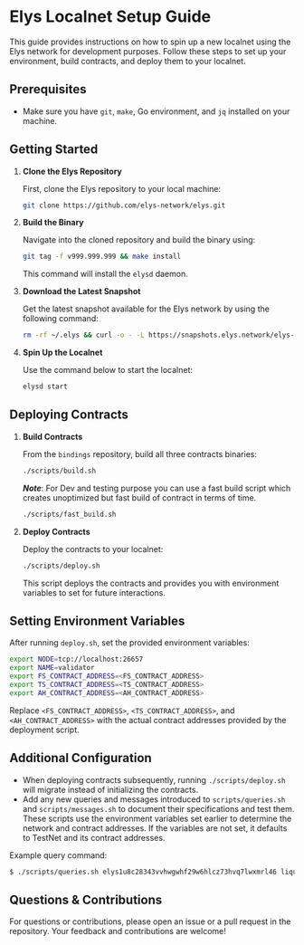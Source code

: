 # Elys Localnet Setup Guide

This guide provides instructions on how to spin up a new localnet using the Elys network for development purposes. Follow these steps to set up your environment, build contracts, and deploy them to your localnet.

## Prerequisites

- Make sure you have `git`, `make`, Go environment, and `jq` installed on your machine.

## Getting Started

1. **Clone the Elys Repository**

   First, clone the Elys repository to your local machine:

   ```bash
   git clone https://github.com/elys-network/elys.git
   ```

2. **Build the Binary**

   Navigate into the cloned repository and build the binary using:

   ```bash
   git tag -f v999.999.999 && make install
   ```

   This command will install the `elysd` daemon.

3. **Download the Latest Snapshot**

   Get the latest snapshot available for the Elys network by using the following command:

   ```bash
   rm -rf ~/.elys && curl -o - -L https://snapshots.elys.network/elys-snapshot-main.tar.lz4 | lz4 -c -d - | tar -x -C ~/
   ```

4. **Spin Up the Localnet**

   Use the command below to start the localnet:

   ```bash
   elysd start
   ```

## Deploying Contracts

1. **Build Contracts**

   From the `bindings` repository, build all three contracts binaries:

   ```bash
   ./scripts/build.sh
   ```

   **_Note_**: For Dev and testing purpose you can use a fast build script which creates unoptimized but fast build of contract in terms of time.

   ```bash
   ./scripts/fast_build.sh
   ```

2. **Deploy Contracts**

   Deploy the contracts to your localnet:

   ```bash
   ./scripts/deploy.sh
   ```

   This script deploys the contracts and provides you with environment variables to set for future interactions.

## Setting Environment Variables

After running `deploy.sh`, set the provided environment variables:

```bash
export NODE=tcp://localhost:26657
export NAME=validator
export FS_CONTRACT_ADDRESS=<FS_CONTRACT_ADDRESS>
export TS_CONTRACT_ADDRESS=<TS_CONTRACT_ADDRESS>
export AH_CONTRACT_ADDRESS=<AH_CONTRACT_ADDRESS>
```

Replace `<FS_CONTRACT_ADDRESS>`, `<TS_CONTRACT_ADDRESS>`, and `<AH_CONTRACT_ADDRESS>` with the actual contract addresses provided by the deployment script.

## Additional Configuration

- When deploying contracts subsequently, running `./scripts/deploy.sh` will migrate instead of initializing the contracts.
- Add any new queries and messages introduced to `scripts/queries.sh` and `scripts/messages.sh` to document their specifications and test them. These scripts use the environment variables set earlier to determine the network and contract addresses. If the variables are not set, it defaults to TestNet and its contract addresses.

Example query command:

```bash
$ ./scripts/queries.sh elys1u8c28343vvhwgwhf29w6hlcz73hvq7lwxmrl46 liquid_assets
```

## Questions & Contributions

For questions or contributions, please open an issue or a pull request in the repository. Your feedback and contributions are welcome!
